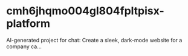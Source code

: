 # cmh6jhqmo004gl804fpltpisx-platform
AI-generated project for chat: Create a sleek, dark-mode website for a company ca...
